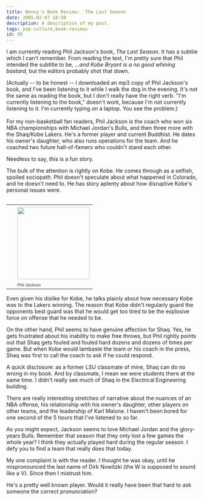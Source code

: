 ```yaml
---
title: Benny's Book Review:  The Last Season
date: 2005-02-07 18:50
description: A description of my post.
tags: pop-culture,book-reviews
id: 95
---
```

I am currently reading Phil Jackson's book, <i>The Last Season</i>.  It has a subtile which I can't remember.  From reading the text, I'm pretty sure that Phil intended the subtitle to be, <i>...and Kobe Bryant is a no good whining bastard</i>, but the editors probably shot that down.

(Actually -- to be honest -- I downloaded an mp3 copy of Phil Jackson's book, and I've been listening to it while I walk the dog in the evening.  It's not the same as reading the book, but I don't really have the right verb.  "I'm currently listening to the book," doesn't work, because I'm not currently listening to it.  I'm currently typing on a laptop.  You see the problem.) 
<span class="spanEndPreview">&nbsp;</span><br /><br />For my non-basketball fan readers, Phil Jackson is the coach who won six NBA championships with Michael Jordan's Bulls, and then three more with the Shaq/Kobe Lakers.  He's a former player and current Buddhist.  He dates his owner's daughter, who also runs operations for the team.  And he coached two future hall-of-famers who couldn't stand each other.  

Needless to say, this is a fun story.

The bulk of the attention is rightly on Kobe.  He comes through as a selfish, spoiled sociopath.  Phil doesn't speculate about what happened in Colorado, and he doesn't need to.  He has story aplenty about how disruptive Kobe's personal issues were.

<table cellpadding=0 cellspacing=0 border=0 align=right><tr><td width=5 rowspan=2><spacer type=block width=5 height=1></spacer></td><td width=190><img src="/img/philjackson.jpg" width=190 aborder=0 vspace=4/></td></tr><tr><td width=190><font face="verdana, arial, geneva" size=1 color=#666666><b>Phil Jackson</b></font></td></tr></table>

Even given his dislike for Kobe, he talks plainly about how necessary Kobe was to the Lakers winning.  The reason that Kobe didn't regularly guard the opponents best guard was that he would get too tired to be the explosive force on offense that he needed to be.

On the other hand, Phil seems to have genuine affection for Shaq.  Yes, he gets frustrated about his inability to make free throws, but Phil rightly points out that Shaq gets fouled and fouled hard dozens and dozens of times per game.  But when Kobe would lambaste the team or his coach in the press, Shaq was first to call the coach to ask if he could respond.

A quick disclosure:  as a former LSU classmate of mine, Shaq can do no wrong in my book.  And by classmate, I mean we were students there at the same time.  I didn't really see much of Shaq in the Electrical Engineering building.

There are really interesting stretches of narrative about the nuances of an NBA offense, his relationship with his owner's daughter, other players on other teams, and the leadership of Karl Malone.  I haven't been bored for one second of the 5 hours that I've listened to so far.

As you might expect, Jackson seems to love Michael Jordan and the glory-years Bulls.  Remember that season that they only lost a few games the whole year?  I think they actually played hard during the regular season.  I defy you to find a team that really does that today.

My one complaint is with the reader.  I thought he was okay, until he mispronounced the last name of Dirk Nowitzki (the W is supposed to sound like a V).  Since then I mistrust him.  

He's a pretty well known player.  Would it really have been that hard to ask someone the correct pronunciation?


